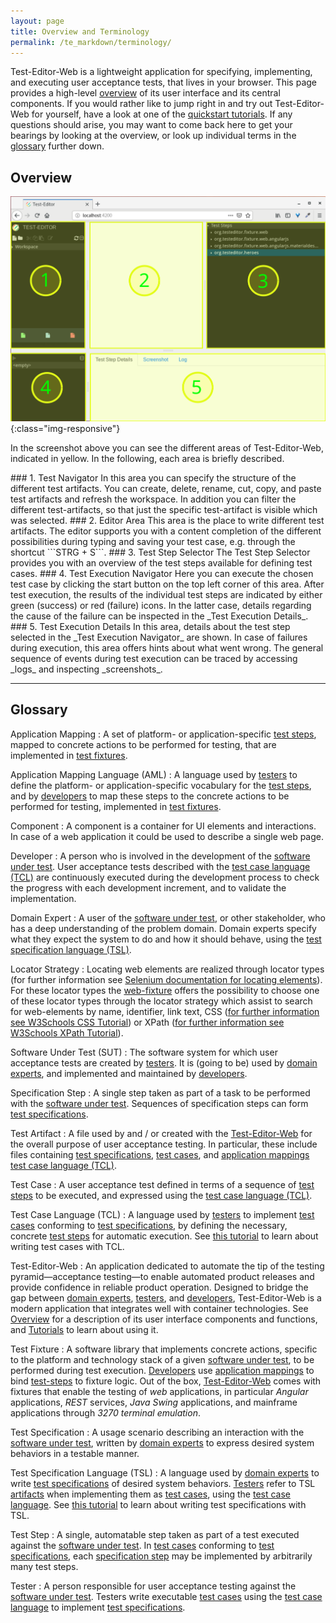 ```yaml
---
layout: page
title: Overview and Terminology
permalink: /te_markdown/terminology/
---
```


Test-Editor-Web is a lightweight application for specifying, implementing, and executing user acceptance tests, that lives in your browser. This page provides a high-level [overview](#overview) of its user interface and its central components. If you would rather like to jump right in and try out Test-Editor-Web for yourself, have a look at one of the [quickstart tutorials](/te_markdown/tutorials). If any questions should arise, you may want to come back here to get your bearings by looking at the overview, or look up individual terms in the [glossary](#glossary) further down.

## Overview

![Overview](/images/te.overview.svg?sanitize=true){:class="img-responsive"}

In the screenshot above you can see the different areas of Test-Editor-Web, indicated in yellow.
In the following, each area is briefly described.

<a name="test-navigator">
### 1. Test Navigator
In this area you can specify the structure of the different test artifacts.
You can create, delete, rename, cut, copy, and paste test artifacts and refresh the workspace.
In addition you can filter the different test-artifacts, so that just the specific test-artifact is visible which was selected.

<a name="editor-area">
### 2. Editor Area
This area is the place to write different test artifacts. The editor supports you with a content completion of the different possibilities during typing and saving your test case, e.g. through the shortcut ```STRG + S```.

<a name="test-step-selector">
### 3. Test Step Selector
The Test Step Selector provides you with an overview of the test steps available for defining test cases.

<a name="test-execution-navigator">
### 4. Test Execution Navigator
Here you can execute the chosen test case by clicking the start button on the top left corner of this area. After test execution, the results of the individual test steps are indicated by either green (success) or red (failure) icons. In the latter case, details regarding the cause of the failure can be inspected in the _Test Execution Details_.

<a name="test-execution-details">
### 5. Test Execution Details
In this area, details about the test step selected in the _Test Execution Navigator_ are shown. In case of failures during execution, this area offers hints about what went wrong. The general sequence of events during test execution can be traced by accessing _logs_ and inspecting _screenshots_.


----

## Glossary

<a name="application-mapping"></a>Application Mapping
: A set of platform- or application-specific [test steps](#test-step), mapped to concrete actions to be performed for testing, that are implemented in [test fixtures](#test-fixture).

<a name="application-mapping-language"></a>Application Mapping Language (AML)
: A language used by [testers](#tester) to define the platform- or application-specific vocabulary for the [test steps](#test-step), and by [developers](#developers) to map these steps to the concrete actions to be performed for testing, implemented in [test fixtures](#test-fixture).

<a name="component"></a>Component
: A component is a container for UI elements and interactions. In case of a web application it could be used to describe a  single web page.

<a name="developer"></a>Developer
: A person who is involved in the development of the [software under test](#software-under-test). User acceptance tests described with the [test case language (TCL)](#test-case-language) are continuously executed during the development process to check the progress with each development increment, and to validate the implementation.

<a name="domain-expert"></a>Domain Expert
: A user of the [software under test](#software-under-test), or other stakeholder, who has a deep understanding of the problem domain. Domain experts specify what they expect the system to do and how it should behave, using the [test specification language (TSL)](#test-specification-language).

<a name="locator-strategy"></a>Locator Strategy
: Locating web elements are realized through locator types (for further information see [Selenium documentation for locating elements](https://www.seleniumhq.org/docs/02_selenium_ide.jsp#locating-elements)). For these locator types the [web-fixture](https://github.com/test-editor/web-fixture) offers the possibility to choose one of these locator  types through the locator strategy which assist to search for web-elements by name, identifier, link text, CSS ([for further information see W3Schools CSS Tutorial](https://www.w3schools.com/css/default.asp)) or XPath ([for further information see W3Schools XPath Tutorial](http://www.w3schools.com/xml/xpath_intro.asp)).

<a name="software-under-test"></a>Software Under Test (SUT)
: The software system for which user acceptance tests are created by [testers](#tester). It is (going to be) used by [domain experts](#domain-expert), and implemented and maintained by [developers](#developer).

<a name="specification-step"></a>Specification Step
: A single step taken as part of a task to be performed with the [software under test](#software-under-test). Sequences of specification steps can form [test specifications](#test-specification).

<a name="test-artifact"></a>Test Artifact
: A file used by and / or created with the [Test-Editor-Web](#test-editor-web) for the overall purpose of user acceptance testing. In particular, these include files containing [test specifications](#test-specification), [test cases](#test-case), and [application mappings](#application-mapping) [test case language (TCL)](#test-case-language).

<a name="test-case"></a>Test Case
: A user acceptance test defined in terms of a sequence of [test steps](#test-step) to be executed, and expressed using the [test case language (TCL)](#test-case-language).

<a name="test-case-language"></a>Test Case Language (TCL)
: A language used by [testers](#tester) to implement [test cases](#test-case) conforming to [test specifications](#test-specification), by defining the necessary, concrete [test steps](#test-step) for automatic execution. See [this tutorial](/te_markdown/heroes-create-testcase/) to learn about writing test cases with TCL.

<a name="test-editor-web"></a>Test-Editor-Web
: An application dedicated to automate the tip of the testing pyramid—acceptance testing—to enable automated product releases and provide confidence in reliable product operation. Designed to bridge the gap between [domain experts](#domain-expert), [testers](#tester), and [developers](#developer), Test-Editor-Web is a modern application that integrates well with container technologies. See [Overview](#overview) for a description of its user interface components and functions, and [Tutorials](/te_markdown/tutorials) to learn about using it.

<a name="test-fixture"></a>Test Fixture
: A software library that implements concrete actions, specific to the platform and technology stack of a given [software under test](#software-under-test), to be performed during test execution. [Developers](#developer) use [application mappings](#application-mapping) to bind [test-steps](#test-step) to fixture logic. Out of the box, [Test-Editor-Web](#test-editor-web) comes with fixtures that enable the testing of _web_ applications, in particular _Angular_ applications, _REST_ services, _Java Swing_ applications, and mainframe applications through _3270 terminal emulation_.

<a name="test-specification"></a>Test Specification
: A usage scenario describing an interaction with the [software under test](#software-under-test), written by [domain experts](#domain-expert) to express desired system behaviors in a testable manner.

<a name="test-specification-language"></a>Test Specification Language (TSL)
: A language used by [domain experts](#domain-expert) to write [test specifications](#test-specification) of desired system behaviors. [Testers](#tester) refer to TSL [artifacts](test-artifact) when implementing them as [test cases](#test-case), using the [test case language](#test-case-language). See [this tutorial](/te_markdown/heroes-create-spec/) to learn about writing test specifications with TSL.

<a name="test-step"></a>Test Step
: A single, automatable step taken as part of a test executed against the [software under test](#software-under-test). In [test cases](#test-case) conforming to [test specifications](#test-specification), each [specification step](#specification-step) may be implemented by arbitrarily many test steps.

<a name="tester"></a>Tester
: A person responsible for user acceptance testing against the [software under test](#software-under-test). Testers write executable [test cases](#test-case) using the [test case language](#test-case-language) to implement [test specifications](#test-specification).
